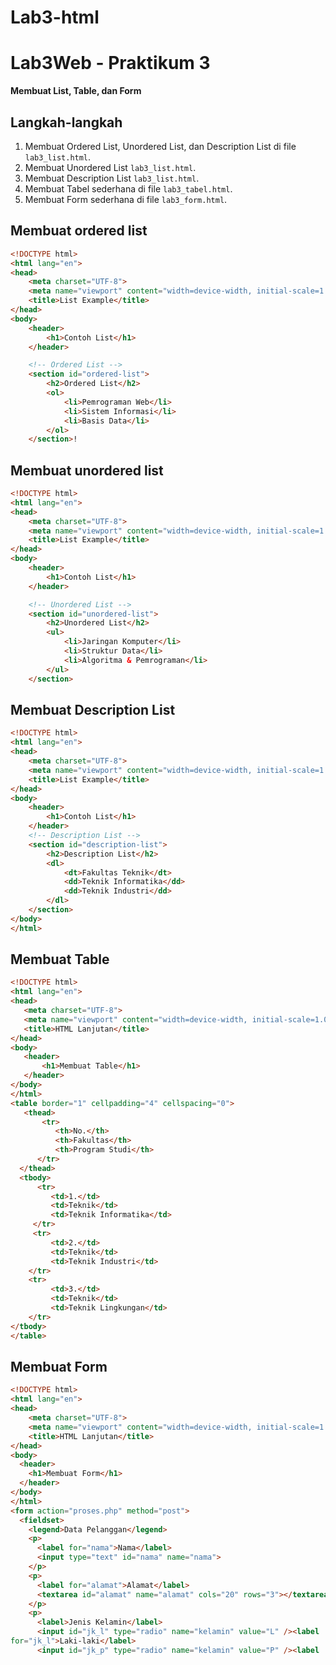 # Lab3-html
# Lab3Web - Praktikum 3
**Membuat List, Table, dan Form**

## Langkah-langkah
1. Membuat Ordered List, Unordered List, dan Description List di file  `lab3_list.html`.
2. Membuat Unordered List  `lab3_list.html`.
3. Membuat Description List `lab3_list.html`.
4. Membuat Tabel sederhana di file `lab3_tabel.html`.
5. Membuat Form sederhana di file `lab3_form.html`.

## Membuat ordered list
  
```html
<!DOCTYPE html>
<html lang="en">
<head>
    <meta charset="UTF-8">
    <meta name="viewport" content="width=device-width, initial-scale=1.0">
    <title>List Example</title>
</head>
<body>
    <header>
        <h1>Contoh List</h1>
    </header>

    <!-- Ordered List -->
    <section id="ordered-list">
        <h2>Ordered List</h2>
        <ol>
            <li>Pemrograman Web</li>
            <li>Sistem Informasi</li>
            <li>Basis Data</li>
        </ol>
    </section>!

```


## Membuat unordered list
```html
<!DOCTYPE html>
<html lang="en">
<head>
    <meta charset="UTF-8">
    <meta name="viewport" content="width=device-width, initial-scale=1.0">
    <title>List Example</title>
</head>
<body>
    <header>
        <h1>Contoh List</h1>
    </header>

    <!-- Unordered List -->
    <section id="unordered-list">
        <h2>Unordered List</h2>
        <ul>
            <li>Jaringan Komputer</li>
            <li>Struktur Data</li>
            <li>Algoritma & Pemrograman</li>
        </ul>
    </section>
```
## Membuat Description List

```html
<!DOCTYPE html>
<html lang="en">
<head>
    <meta charset="UTF-8">
    <meta name="viewport" content="width=device-width, initial-scale=1.0">
    <title>List Example</title>
</head>
<body>
    <header>
        <h1>Contoh List</h1>
    </header>
    <!-- Description List -->
    <section id="description-list">
        <h2>Description List</h2>
        <dl>
            <dt>Fakultas Teknik</dt>
            <dd>Teknik Informatika</dd>
            <dd>Teknik Industri</dd>
        </dl>
    </section>
</body>
</html>
```
## Membuat Table
```html
<!DOCTYPE html>
<html lang="en">
<head>
   <meta charset="UTF-8">
   <meta name="viewport" content="width=device-width, initial-scale=1.0">
   <title>HTML Lanjutan</title>
</head>
<body>
   <header>
       <h1>Membuat Table</h1>
   </header>
</body>
</html>
<table border="1" cellpadding="4" cellspacing="0">
   <thead>
       <tr>
          <th>No.</th>
          <th>Fakultas</th>
          <th>Program Studi</th>
      </tr>
  </thead>
  <tbody>
      <tr>
         <td>1.</td>
         <td>Teknik</td>
         <td>Teknik Informatika</td>
     </tr>
     <tr>
         <td>2.</td>
         <td>Teknik</td>
         <td>Teknik Industri</td>
    </tr>
    <tr>
         <td>3.</td>
         <td>Teknik</td>
         <td>Teknik Lingkungan</td>
    </tr>
</tbody>
</table>
```

## Membuat Form
```html
<!DOCTYPE html>
<html lang="en">
<head>
    <meta charset="UTF-8">
    <meta name="viewport" content="width=device-width, initial-scale=1.0">
    <title>HTML Lanjutan</title>
</head>
<body>
  <header>
    <h1>Membuat Form</h1>
  </header>
</body>
</html>
<form action="proses.php" method="post">
  <fieldset>
    <legend>Data Pelanggan</legend>
    <p>
      <label for="nama">Nama</label>
      <input type="text" id="nama" name="nama">
    </p>
    <p>
      <label for="alamat">Alamat</label>
      <textarea id="alamat" name="alamat" cols="20" rows="3"></textarea>
    </p>
    <p>
      <label>Jenis Kelamin</label>
      <input id="jk_l" type="radio" name="kelamin" value="L" /><label
for="jk_l">Laki-laki</label>
      <input id="jk_p" type="radio" name="kelamin" value="P" /><label
```
